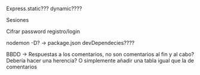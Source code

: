 
Express.static??? dynamic????

Sesiones

Cifrar password registro/login

nodemon -D? -> package.json devDependecies????

BBDD -> Respuestas a los comentarios, no son comentarios al fin y al cabo? Debería hacer una herencia? O simplemente añadir una tabla igual que la de comentarios
